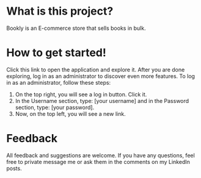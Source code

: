 #   What is this project?

Bookly is an E-commerce store that sells books in bulk.



#   How to get started!

Click this link to open the application and explore it. After you are done exploring, log in as an administrator to discover even more features. To log in as an administrator, follow these steps:

1. On the top right, you will see a log in button. Click it.
2. In the Username section, type: [your username] and in the Password section, type: [your password].
3. Now, on the top left, you will see a new link.


# Feedback
All feedback and suggestions are welcome. If you have any questions, feel free to private message me or ask them in the comments on my LinkedIn posts.
